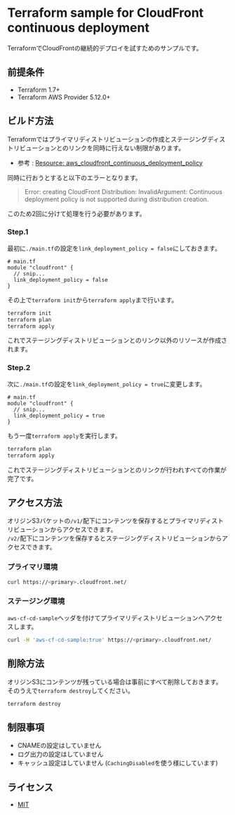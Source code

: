 # Terraform sample for CloudFront continuous deployment

TerraformでCloudFrontの継続的デプロイを試すためのサンプルです。

## 前提条件

* Terraform 1.7+
* Terraform AWS Provider 5.12.0+

## ビルド方法

Terraformではプライマリディストリビューションの作成とステージングディストリビューションとのリンクを同時に行えない制限があります。

* 参考 : [Resource: aws_cloudfront_continuous_deployment_policy](https://registry.terraform.io/providers/hashicorp/aws/latest/docs/resources/cloudfront_continuous_deployment_policy#basic-usage)

同時に行おうとすると以下のエラーとなります。

>  Error: creating CloudFront Distribution: InvalidArgument: Continuous deployment policy is not supported during distribution creation.

このため2回に分けて処理を行う必要があります。

### Step.1

最初に`./main.tf`の設定を`link_deployment_policy = false`にしておきます。

```hcl 
# main.tf
module "cloudfront" {
  // snip...
  link_deployment_policy = false
}
```

その上で`terraform init`から`terraform apply`まで行います。

```bash
terraform init
terraform plan
terraform apply
```

これでステージングディストリビューションとのリンク以外のリソースが作成されます。  

### Step.2

次に`./main.tf`の設定を`link_deployment_policy = true`に変更します。

```hcl 
# main.tf
module "cloudfront" {
  // snip...
  link_deployment_policy = true
}
```

もう一度`terraform apply`を実行します。

```bash
terraform plan
terraform apply
```

これでステージングディストリビューションとのリンクが行われすべての作業が完了です。

## アクセス方法

オリジンS3バケットの`/v1/`配下にコンテンツを保存するとプライマリディストリビューションからアクセスできます。  
`/v2/`配下にコンテンツを保存するとステージングディストリビューションからアクセスできます。  

### プライマリ環境

```bash
curl https://<primary>.cloudfront.net/
```

### ステージング環境

`aws-cf-cd-sample`ヘッダを付けてプライマリディストリビューションへアクセスします。

```bash
curl -H 'aws-cf-cd-sample:true' https://<primary>.cloudfront.net/
```

## 削除方法

オリジンS3にコンテンツが残っている場合は事前にすべて削除しておきます。  
そのうえで`terraform destroy`してください。  

```bash
terraform destroy
```

## 制限事項

* CNAMEの設定はしていません
* ログ出力の設定はしていません
* キャッシュ設定はしていません (`CachingDisabled`を使う様にしています)

## ライセンス

* [MIT](/LICENSE)
